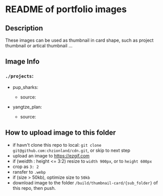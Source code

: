 # README of portfolio images

## Description

These images can be used as thumbnail in card shape, such as project thumbnail or artical thumbnail ...

## Image Info

### `./projects`:
- pup_sharks:
  - source:

- yangtze_plan:
  - source:

## How to upload image to this folder

- if havn't clone this repo to local: `git clone git@github.com:chzionland/cdn.git`, or skip to next step
- upload an image to <https://ezgif.com>
- if (weidth : height <= 3:2) resize to `width 900px`, or to `height 600px`
- crop as `3: 2`
- ransfer to `.webp`
- if (size > 50kb), optimize size to `50kb`
- download image to the folder `/build/thumbnail-card/{sub_folder}` of this repo, then push.
